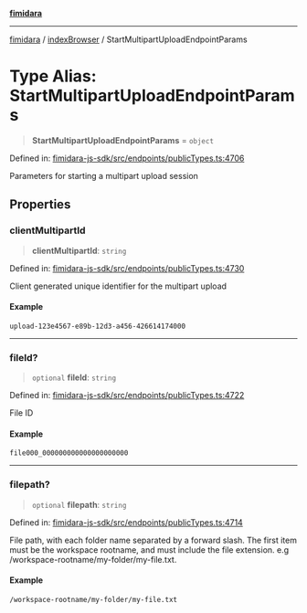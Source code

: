 [**fimidara**](../../README.md)

***

[fimidara](../../modules.md) / [indexBrowser](../README.md) / StartMultipartUploadEndpointParams

# Type Alias: StartMultipartUploadEndpointParams

> **StartMultipartUploadEndpointParams** = `object`

Defined in: [fimidara-js-sdk/src/endpoints/publicTypes.ts:4706](https://github.com/softkave/fimidara/blob/feac071900ab8644442d355e5cb5db9df2f34600/fimidara-js-sdk/src/endpoints/publicTypes.ts#L4706)

Parameters for starting a multipart upload session

## Properties

### clientMultipartId

> **clientMultipartId**: `string`

Defined in: [fimidara-js-sdk/src/endpoints/publicTypes.ts:4730](https://github.com/softkave/fimidara/blob/feac071900ab8644442d355e5cb5db9df2f34600/fimidara-js-sdk/src/endpoints/publicTypes.ts#L4730)

Client generated unique identifier for the multipart upload

#### Example

```
upload-123e4567-e89b-12d3-a456-426614174000
```

***

### fileId?

> `optional` **fileId**: `string`

Defined in: [fimidara-js-sdk/src/endpoints/publicTypes.ts:4722](https://github.com/softkave/fimidara/blob/feac071900ab8644442d355e5cb5db9df2f34600/fimidara-js-sdk/src/endpoints/publicTypes.ts#L4722)

File ID

#### Example

```
file000_000000000000000000000
```

***

### filepath?

> `optional` **filepath**: `string`

Defined in: [fimidara-js-sdk/src/endpoints/publicTypes.ts:4714](https://github.com/softkave/fimidara/blob/feac071900ab8644442d355e5cb5db9df2f34600/fimidara-js-sdk/src/endpoints/publicTypes.ts#L4714)

File path, with each folder name separated by a forward slash. The first item must be the workspace rootname, and must include the file extension. e.g /workspace-rootname/my-folder/my-file.txt.

#### Example

```
/workspace-rootname/my-folder/my-file.txt
```
